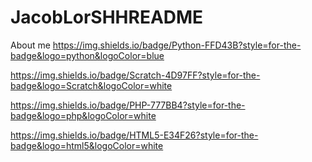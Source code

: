 # JacobLorSHHREADME
About me
https://img.shields.io/badge/Python-FFD43B?style=for-the-badge&logo=python&logoColor=blue

https://img.shields.io/badge/Scratch-4D97FF?style=for-the-badge&logo=Scratch&logoColor=white

https://img.shields.io/badge/PHP-777BB4?style=for-the-badge&logo=php&logoColor=white

https://img.shields.io/badge/HTML5-E34F26?style=for-the-badge&logo=html5&logoColor=white
